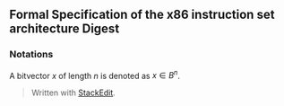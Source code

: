 
## Formal Specification of the x86 instruction set architecture Digest
### Notations
A bitvector $x$ of length $n$ is denoted as $x \in B^n$. 


> Written with [StackEdit](https://stackedit.io/).
<!--stackedit_data:
eyJoaXN0b3J5IjpbLTkwMTAwNzMzNSw5OTY4OTE3ODRdfQ==
-->